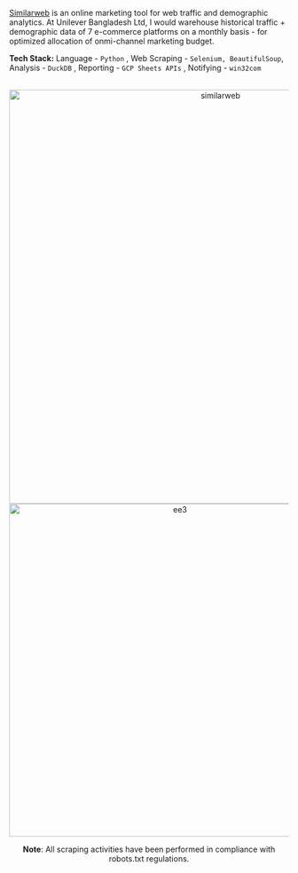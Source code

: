 [Similarweb](https://www.similarweb.com/) is an online marketing tool for web traffic and demographic analytics. At Unilever Bangladesh Ltd, I would warehouse historical traffic + demographic data of 7 e-commerce platforms on a monthly basis - for optimized allocation of onmi-channel marketing budget.

**Tech Stack:** Language - `Python` , Web Scraping - `Selenium, BeautifulSoup`, Analysis - `DuckDB` , Reporting - `GCP Sheets APIs` , Notifying - `win32com` <br><br>

<p align="center">

<img width="746" alt="similarweb" src="https://github.com/shithi30/CompetionAnalysis-SimilarWeb-Traffic-EagleEye/assets/43873081/a881a6bf-f572-4b50-b467-71b95e675628">

<img width="600" alt="ee3" src="https://github.com/shithi30/CompetionAnalysis-SimilarWeb-Traffic-EagleEye/assets/43873081/bc6d7e8f-aa67-4898-9ab5-19c757e495a5">

</p>

<p align="center">
<strong>Note</strong>: All scraping activities have been performed in compliance with robots.txt regulations.
</p>
